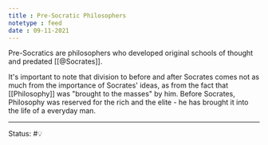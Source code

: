 ```yaml
---
title : Pre-Socratic Philosophers
notetype : feed
date : 09-11-2021
---
```


Pre-Socratics are philosophers who developed original schools of thought and predated [[@Socrates]]. 

It's important to note that division to before and after Socrates comes not as much from the importance of Socrates' ideas, as from the fact that [[Philosophy]] was "brought to the masses" by him. Before Socrates, Philosophy was reserved for the rich and the elite - he has brought it into the life of a everyday man. 

-----

Status: #💡 
